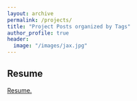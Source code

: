 ```yaml
---
layout: archive
permalink: /projects/
title: "Project Posts organized by Tags"
author_profile: true
header:
  image: "/images/jax.jpg"
---
```

<h2>Resume <br> </h2>
<a href="assets/resume.pdf" target="_blank">Resume.</a>

